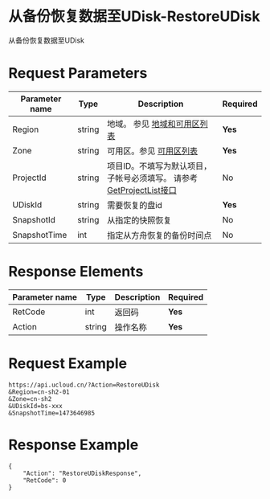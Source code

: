 # 从备份恢复数据至UDisk-RestoreUDisk

从备份恢复数据至UDisk

# Request Parameters
|Parameter name|Type|Description|Required|
|---|---|---|---|
|Region|string|地域。 参见 [地域和可用区列表](api/summary/regionlist)|**Yes**|
|Zone|string|可用区。参见 [可用区列表](api/summary/regionlist)|**Yes**|
|ProjectId|string|项目ID。不填写为默认项目，子帐号必须填写。 请参考[GetProjectList接口](api/summary/get_project_list)|No|
|UDiskId|string|需要恢复的盘id|**Yes**|
|SnapshotId|string|从指定的快照恢复|No|
|SnapshotTime|int|指定从方舟恢复的备份时间点|No|

# Response Elements
|Parameter name|Type|Description|Required|
|---|---|---|---|
|RetCode|int|返回码|**Yes**|
|Action|string|操作名称|**Yes**|

# Request Example
```
https://api.ucloud.cn/?Action=RestoreUDisk
&Region=cn-sh2-01
&Zone=cn-sh2
&UDiskId=bs-xxx
&SnapshotTime=1473646985
```

# Response Example
```
{
    "Action": "RestoreUDiskResponse", 
    "RetCode": 0
}
```

